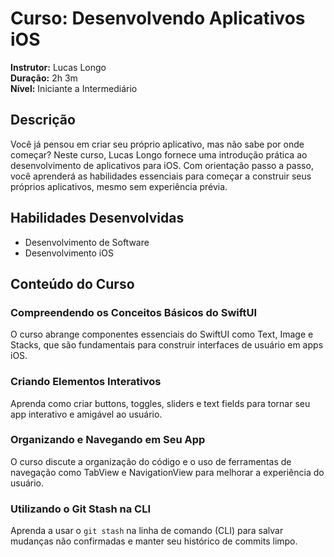 # Curso: Desenvolvendo Aplicativos iOS

**Instrutor:** Lucas Longo  
**Duração:** 2h 3m  
**Nível:** Iniciante a Intermediário  

## Descrição

Você já pensou em criar seu próprio aplicativo, mas não sabe por onde começar? Neste curso, Lucas Longo fornece uma introdução prática ao desenvolvimento de aplicativos para iOS. Com orientação passo a passo, você aprenderá as habilidades essenciais para começar a construir seus próprios aplicativos, mesmo sem experiência prévia.

## Habilidades Desenvolvidas

- Desenvolvimento de Software
- Desenvolvimento iOS

## Conteúdo do Curso

### Compreendendo os Conceitos Básicos do SwiftUI

O curso abrange componentes essenciais do SwiftUI como Text, Image e Stacks, que são fundamentais para construir interfaces de usuário em apps iOS.

### Criando Elementos Interativos

Aprenda como criar buttons, toggles, sliders e text fields para tornar seu app interativo e amigável ao usuário.

### Organizando e Navegando em Seu App

O curso discute a organização do código e o uso de ferramentas de navegação como TabView e NavigationView para melhorar a experiência do usuário.

### Utilizando o Git Stash na CLI

Aprenda a usar o `git stash` na linha de comando (CLI) para salvar mudanças não confirmadas e manter seu histórico de commits limpo.
